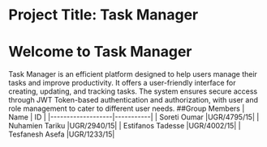 # Project Title: Task Manager
# Welcome to Task Manager
Task Manager is an efficient platform designed to help users manage their tasks and improve productivity. It offers a user-friendly interface for creating, updating, and tracking tasks. The system ensures secure access through JWT Token-based authentication and authorization, with user and role management to cater to different user needs.
##Group Members 
| Name              |    ID     |
|-------------------|-----------|
| Soreti Oumar      |UGR/4795/15|
| Nuhamien Tariku   |UGR/2940/15| 
| Estifanos Tadesse |UGR/4002/15|
| Tesfanesh Asefa   |UGR/1233/15| 



 



